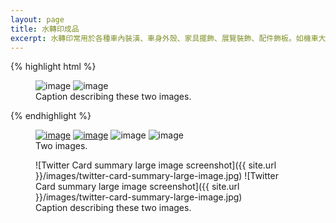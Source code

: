 ```yaml
---
layout: page
title: 水轉印成品
excerpt: 水轉印常用於各種車內裝潢、車身外殼、家具擺飾、展覽裝飾、配件飾板。如機車大盾牌、汽車儀表板、中控台、水箱罩、導流板
---
```


{% highlight html %}
<figure class="half">
	<img src="/images/image-filename-1.jpg" alt="image">
	<img src="/images/image-filename-2.jpg" alt="image">
	<figcaption>Caption describing these two images.</figcaption>
</figure>
{% endhighlight %}

<figure class="half">
	<a href="http://placehold.it/1200x600.jpg"><img src="http://placehold.it/600x300.jpg" alt="image"></a>
	<a href="http://placehold.it/1200x600.jpg"><img src="http://placehold.it/600x300.jpg" alt="image"></a>
	<img src="http://placehold.it/600x300.jpg" alt="image">
	<img src="http://placehold.it/600x300.jpg" alt="image">
	<figcaption>Two images.</figcaption>
</figure>

<figure class="half">
	![Twitter Card summary large image screenshot]({{ site.url }}/images/twitter-card-summary-large-image.jpg)
	![Twitter Card summary large image screenshot]({{ site.url }}/images/twitter-card-summary-large-image.jpg)
	<figcaption>Caption describing these two images.</figcaption>
</figure>
